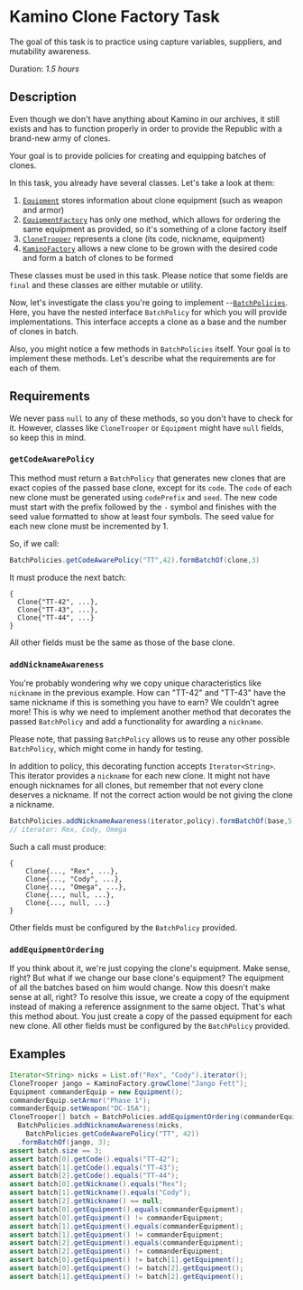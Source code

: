 # Kamino Clone Factory Task

The goal of this task is to practice using capture variables, suppliers, and mutability awareness.

Duration: _1.5 hours_

## Description

Even though we don't have anything about Kamino in our archives,
it still exists and has to function properly in order to provide the Republic
with a brand-new army of clones.

Your goal is to provide policies for creating and equipping batches of clones.

In this task, you already have several classes. Let's take a look at them:

1. [`Equipment`][Equipment] stores information about clone equipment (such as weapon and armor)
2. [`EquipmentFactory`][EquipmentFactory] has only one method, which allows for ordering the same equipment as provided,
   so it's something of a clone factory itself
3. [`CloneTrooper`][CloneTrooper] represents a clone (its code, nickname, equipment)
4. [`KaminoFactory`][KaminoFactory] allows a new clone to be grown with the desired code and form a batch of clones to be formed

These classes must be used in this task.
Please notice that some fields are `final` and these
classes are either mutable or utility.

Now, let's investigate the class you're going to implement --[`BatchPolicies`][BatchPolicies].
Here, you have the nested interface `BatchPolicy` for which you will provide implementations.
This interface accepts a clone as a base and the number of clones in batch.

Also, you might notice a few methods in `BatchPolicies` itself.
Your goal is to implement these methods.
Let's describe what the requirements are for each of them.

## Requirements

We never pass `null` to any of these methods, so you don't have to check for it.
However, classes like `CloneTrooper` or `Equipment` might have `null` fields,
so keep this in mind.

### `getCodeAwarePolicy`

This method must return a `BatchPolicy` that generates
new clones that are exact copies of the passed base clone, except for its `code`.
The `code` of each new clone must be generated using `codePrefix` and `seed`.
The new code must start with the prefix followed by the `-` symbol
and finishes with the seed value formatted to show at least four symbols.
The seed value for each new clone must be incremented by 1.

So, if we call:

```java
BatchPolicies.getCodeAwarePolicy("TT",42).formBatchOf(clone,3)
```

It must produce the next batch:

```
{
  Clone{"TT-42", ...},
  Clone{"TT-43", ...},
  Clone{"TT-44", ...}
}
```

All other fields must be the same as those of the base clone.

### `addNicknameAwareness`

You're probably wondering why we copy unique characteristics like
`nickname` in the previous example. How can "TT-42" and "TT-43" have the same
nickname if this is something you have to earn? We couldn't agree more!
This is why we need to implement another method that decorates the passed `BatchPolicy`
and add a functionality for awarding a `nickname`.

Please note, that passing `BatchPolicy` allows us to reuse any other possible
`BatchPolicy`, which might come in handy for testing.

In addition to policy, this decorating function accepts `Iterator<String>`.
This iterator provides a `nickname` for each new clone. It might not have
enough nicknames for all clones, but remember that not every
clone deserves a nickname. If not the correct action would be not giving the clone a nickname.

```java
BatchPolicies.addNicknameAwareness(iterator,policy).formBatchOf(base,5);
// iterator: Rex, Cody, Omega
```

Such a call must produce:

```
{
    Clone{..., "Rex", ...},
    Clone{..., "Cody", ...},
    Clone{..., "Omega", ...},
    Clone{..., null, ...},
    Clone{..., null, ...}
}
```

Other fields must be configured by the `BatchPolicy` provided.

### `addEquipmentOrdering`

If you think about it, we're just copying the clone's equipment. Make sense,
right? But what if we change our base clone's equipment? The equipment
of all the batches based on him would change. Now this doesn't make sense at all, right?
To resolve this issue, we create a copy of the equipment instead of making a reference assignment to the same object.
That's what this method about. You just create a copy of the passed equipment for each
new clone. All other fields must be configured by the `BatchPolicy` provided.

## Examples

```java
Iterator<String> nicks = List.of("Rex", "Cody").iterator();
CloneTrooper jango = KaminoFactory.growClone("Jango Fett");
Equipment commanderEquip = new Equipment();
commanderEquip.setArmor("Phase 1");
commanderEquip.setWeapon("DC-15A");
CloneTrooper[] batch = BatchPolicies.addEquipmentOrdering(commanderEquip,
  BatchPolicies.addNicknameAwareness(nicks,
    BatchPolicies.getCodeAwarePolicy("TT", 42))
  .formBatchOf(jango, 3);
assert batch.size == 3;
assert batch[0].getCode().equals("TT-42");
assert batch[1].getCode().equals("TT-43");
assert batch[2].getCode().equals("TT-44");
assert batch[0].getNickname().equals("Rex");
assert batch[1].getNickname().equals("Cody");
assert batch[2].getNickname() == null;
assert batch[0].getEquipment().equals(commanderEquipment);
assert batch[0].getEquipment() != commanderEquipment;
assert batch[1].getEquipment().equals(commanderEquipment);
assert batch[1].getEquipment() != commanderEquipment;
assert batch[2].getEquipment().equals(commanderEquipment);
assert batch[2].getEquipment() != commanderEquipment;
assert batch[0].getEquipment() != batch[1].getEquipment();
assert batch[0].getEquipment() != batch[2].getEquipment();
assert batch[1].getEquipment() != batch[2].getEquipment();
```

[Equipment]: src/main/java/edu/epam/fop/lambdas/kamino/equipment/Equipment.java

[EquipmentFactory]: src/main/java/edu/epam/fop/lambdas/kamino/equipment/EquipmentFactory.java

[CloneTrooper]: src/main/java/edu/epam/fop/lambdas/kamino/CloneTrooper.java

[KaminoFactory]: src/main/java/edu/epam/fop/lambdas/kamino/KaminoFactory.java

[BatchPolicies]: src/main/java/edu/epam/fop/lambdas/kamino/BatchPolicies.java
